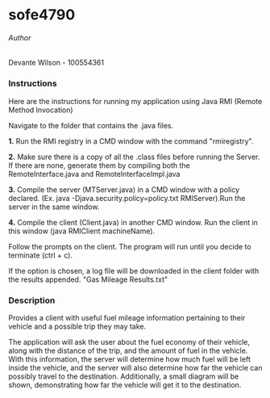 # sofe4790

###### Author 
Devante Wilson - 100554361

### Instructions
Here are the instructions for running my application using Java RMI (Remote Method Invocation)

Navigate to the folder that contains the .java files.

**1.** Run the RMI registry in a CMD window with the command "rmiregistry".

**2.** Make sure there is a copy of all the .class files before running the Server.
If there are none, generate them by compiling both the RemoteInterface.java and RemoteInterfaceImpl.java

**3.** Compile the server (MTServer.java) in a CMD window with a policy declared. 
(Ex. java -Djava.security.policy=policy.txt RMIServer).Run the server in the same window.

**4.** Compile the client (Client.java) in another CMD window. Run the client in this window (java RMIClient machineName).

Follow the prompts on the client. The program will run until you decide to terminate (ctrl + c).
 
If the option is chosen, a log file will be downloaded in the client folder with the results appended. "Gas Mileage Results.txt" 

### Description
Provides a client with useful fuel mileage information pertaining to their vehicle and a possible trip they may take. 

The application will ask the user about the fuel economy of their vehicle, along with the distance of the trip, and the amount of fuel in the vehicle. With this information, the server will determine how much fuel will be left inside the vehicle, and the server will also determine how far the vehicle can possibly travel to the destination. Additionally, a small diagram will be shown, demonstrating how far the vehicle will get it to the destination.
